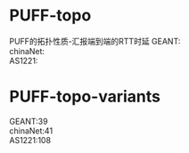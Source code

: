 # PUFF-topo  
PUFF的拓扑性质-汇报端到端的RTT时延 
GEANT:  
chinaNet:  
AS1221:  

# PUFF-topo-variants  
GEANT:39  
chinaNet:41  
AS1221:108  